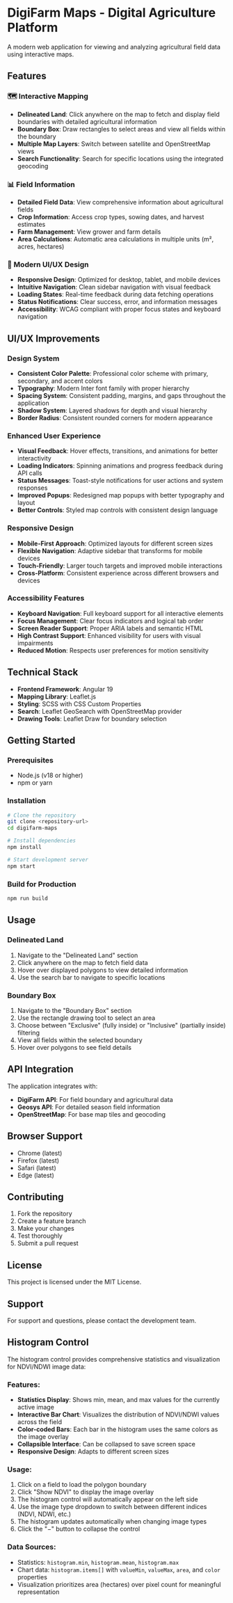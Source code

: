 # DigiFarm Maps - Digital Agriculture Platform

A modern web application for viewing and analyzing agricultural field data using interactive maps.

## Features

### 🗺️ Interactive Mapping

- **Delineated Land**: Click anywhere on the map to fetch and display field boundaries with detailed agricultural information
- **Boundary Box**: Draw rectangles to select areas and view all fields within the boundary
- **Multiple Map Layers**: Switch between satellite and OpenStreetMap views
- **Search Functionality**: Search for specific locations using the integrated geocoding

### 📊 Field Information

- **Detailed Field Data**: View comprehensive information about agricultural fields
- **Crop Information**: Access crop types, sowing dates, and harvest estimates
- **Farm Management**: View grower and farm details
- **Area Calculations**: Automatic area calculations in multiple units (m², acres, hectares)

### 🎨 Modern UI/UX Design

- **Responsive Design**: Optimized for desktop, tablet, and mobile devices
- **Intuitive Navigation**: Clean sidebar navigation with visual feedback
- **Loading States**: Real-time feedback during data fetching operations
- **Status Notifications**: Clear success, error, and information messages
- **Accessibility**: WCAG compliant with proper focus states and keyboard navigation

## UI/UX Improvements

### Design System

- **Consistent Color Palette**: Professional color scheme with primary, secondary, and accent colors
- **Typography**: Modern Inter font family with proper hierarchy
- **Spacing System**: Consistent padding, margins, and gaps throughout the application
- **Shadow System**: Layered shadows for depth and visual hierarchy
- **Border Radius**: Consistent rounded corners for modern appearance

### Enhanced User Experience

- **Visual Feedback**: Hover effects, transitions, and animations for better interactivity
- **Loading Indicators**: Spinning animations and progress feedback during API calls
- **Status Messages**: Toast-style notifications for user actions and system responses
- **Improved Popups**: Redesigned map popups with better typography and layout
- **Better Controls**: Styled map controls with consistent design language

### Responsive Design

- **Mobile-First Approach**: Optimized layouts for different screen sizes
- **Flexible Navigation**: Adaptive sidebar that transforms for mobile devices
- **Touch-Friendly**: Larger touch targets and improved mobile interactions
- **Cross-Platform**: Consistent experience across different browsers and devices

### Accessibility Features

- **Keyboard Navigation**: Full keyboard support for all interactive elements
- **Focus Management**: Clear focus indicators and logical tab order
- **Screen Reader Support**: Proper ARIA labels and semantic HTML
- **High Contrast Support**: Enhanced visibility for users with visual impairments
- **Reduced Motion**: Respects user preferences for motion sensitivity

## Technical Stack

- **Frontend Framework**: Angular 19
- **Mapping Library**: Leaflet.js
- **Styling**: SCSS with CSS Custom Properties
- **Search**: Leaflet GeoSearch with OpenStreetMap provider
- **Drawing Tools**: Leaflet Draw for boundary selection

## Getting Started

### Prerequisites

- Node.js (v18 or higher)
- npm or yarn

### Installation

```bash
# Clone the repository
git clone <repository-url>
cd digifarm-maps

# Install dependencies
npm install

# Start development server
npm start
```

### Build for Production

```bash
npm run build
```

## Usage

### Delineated Land

1. Navigate to the "Delineated Land" section
2. Click anywhere on the map to fetch field data
3. Hover over displayed polygons to view detailed information
4. Use the search bar to navigate to specific locations

### Boundary Box

1. Navigate to the "Boundary Box" section
2. Use the rectangle drawing tool to select an area
3. Choose between "Exclusive" (fully inside) or "Inclusive" (partially inside) filtering
4. View all fields within the selected boundary
5. Hover over polygons to see field details

## API Integration

The application integrates with:

- **DigiFarm API**: For field boundary and agricultural data
- **Geosys API**: For detailed season field information
- **OpenStreetMap**: For base map tiles and geocoding

## Browser Support

- Chrome (latest)
- Firefox (latest)
- Safari (latest)
- Edge (latest)

## Contributing

1. Fork the repository
2. Create a feature branch
3. Make your changes
4. Test thoroughly
5. Submit a pull request

## License

This project is licensed under the MIT License.

## Support

For support and questions, please contact the development team.

## Histogram Control

The histogram control provides comprehensive statistics and visualization for NDVI/NDWI image data:

### Features:

- **Statistics Display**: Shows min, mean, and max values for the currently active image
- **Interactive Bar Chart**: Visualizes the distribution of NDVI/NDWI values across the field
- **Color-coded Bars**: Each bar in the histogram uses the same colors as the image overlay
- **Collapsible Interface**: Can be collapsed to save screen space
- **Responsive Design**: Adapts to different screen sizes

### Usage:

1. Click on a field to load the polygon boundary
2. Click "Show NDVI" to display the image overlay
3. The histogram control will automatically appear on the left side
4. Use the image type dropdown to switch between different indices (NDVI, NDWI, etc.)
5. The histogram updates automatically when changing image types
6. Click the "−" button to collapse the control

### Data Sources:

- Statistics: `histogram.min`, `histogram.mean`, `histogram.max`
- Chart data: `histogram.items[]` with `valueMin`, `valueMax`, `area`, and `color` properties
- Visualization prioritizes area (hectares) over pixel count for meaningful representation
